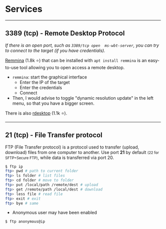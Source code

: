 # Services

<hr class="sl">

## 3389 (tcp) - Remote Desktop Protocol

*If there is an open port, such as `3389/tcp open  ms-wbt-server`, you can try to connect to the target (if you have credentials).*

<div class="row row-cols-md-2"><div>

[Remmina](https://github.com/FreeRDP/Remmina) (1.8k ⭐) that can be installed with `apt install remmina` is an easy-to-use tool allowing you to open access a remote desktop.

* `remmina`: start the graphical interface
    * Enter the IP of the target
    * Enter the credentials
    * Connect
* Then, I would advise to toggle "dynamic resolution update" in the left menu, so that you have a bigger screen.
</div><div>

There is also [rdesktop](https://github.com/rdesktop/rdesktop) (1.1k ⭐).
</div></div>

<hr class="sr">

## 21 (tcp) - File Transfer protocol

<div class="row row-cols-md-2"><div>

FTP (File Transfer protocol) is a protocol used to transfer (upload, download) files from one computer to another. Use port **21** by default <small>(22 for SFTP=Secure FTP)</small>, while data is transferred via port 20.

```bash
$ ftp ip
ftp> pwd # path to current folder
ftp> ls folder # list files
ftp> cd folder # move to folder
ftp> put /local/path /remote/dest # upload
ftp> get /remote/path /local/dest # download
ftp> less file # read file
ftp> exit # exit
ftp> bye # same
```
</div><div>

* Anonymous user may have been enabled

```bash
$ ftp anonymous@ip
```
</div></div>